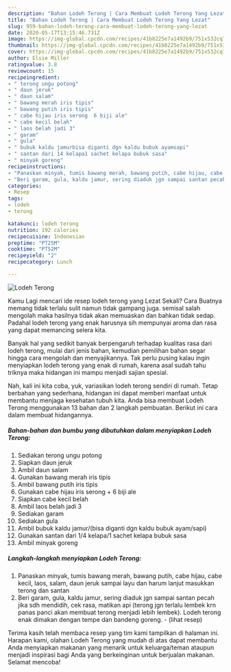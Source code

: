 ```yaml
---
description: "Bahan Lodeh Terong | Cara Membuat Lodeh Terong Yang Lezat"
title: "Bahan Lodeh Terong | Cara Membuat Lodeh Terong Yang Lezat"
slug: 959-bahan-lodeh-terong-cara-membuat-lodeh-terong-yang-lezat
date: 2020-05-17T13:15:46.731Z
image: https://img-global.cpcdn.com/recipes/41b8225e7a1492b9/751x532cq70/lodeh-terong-foto-resep-utama.jpg
thumbnail: https://img-global.cpcdn.com/recipes/41b8225e7a1492b9/751x532cq70/lodeh-terong-foto-resep-utama.jpg
cover: https://img-global.cpcdn.com/recipes/41b8225e7a1492b9/751x532cq70/lodeh-terong-foto-resep-utama.jpg
author: Elsie Miller
ratingvalue: 3.8
reviewcount: 15
recipeingredient:
- " terong ungu potong"
- " daun jeruk"
- " daun salam"
- " bawang merah iris tipis"
- " bawang putih iris tipis"
- " cabe hijau iris serong  6 biji ale"
- " cabe kecil belah"
- " laos belah jadi 3"
- " garam"
- " gula"
- " bubuk kaldu jamurbisa diganti dgn kaldu bubuk ayamsapi"
- " santan dari 14 kelapa1 sachet kelapa bubuk sasa"
- " minyak goreng"
recipeinstructions:
- "Panaskan minyak, tumis bawang merah, bawang putih, cabe hijau, cabe kecil, laos, salam, daun jeruk sampai layu dan harum lanjut masukkan terong dan santan"
- "Beri garam, gula, kaldu jamur, sering diaduk jgn sampai santan pecah jika sdh mendidih, cek rasa, matikan api (terong jgn terlalu lembek krn panas panci akan membuat terong menjadi lebih lembek). Lodeh terong enak dimakan dengan tempe dan bandeng goreng.             (lihat resep)"
categories:
- Resep
tags:
- lodeh
- terong

katakunci: lodeh terong 
nutrition: 192 calories
recipecuisine: Indonesian
preptime: "PT25M"
cooktime: "PT52M"
recipeyield: "2"
recipecategory: Lunch

---
```



![Lodeh Terong](https://img-global.cpcdn.com/recipes/41b8225e7a1492b9/751x532cq70/lodeh-terong-foto-resep-utama.jpg)

Kamu Lagi mencari ide resep lodeh terong yang Lezat Sekali? Cara Buatnya memang tidak terlalu sulit namun tidak gampang juga. semisal salah mengolah maka hasilnya tidak akan memuaskan dan bahkan tidak sedap. Padahal lodeh terong yang enak harusnya sih mempunyai aroma dan rasa yang dapat memancing selera kita.



Banyak hal yang sedikit banyak berpengaruh terhadap kualitas rasa dari lodeh terong, mulai dari jenis bahan, kemudian pemilihan bahan segar hingga cara mengolah dan menyajikannya. Tak perlu pusing kalau ingin menyiapkan lodeh terong yang enak di rumah, karena asal sudah tahu triknya maka hidangan ini mampu menjadi sajian spesial.


Nah, kali ini kita coba, yuk, variasikan lodeh terong sendiri di rumah. Tetap berbahan yang sederhana, hidangan ini dapat memberi manfaat untuk membantu menjaga kesehatan tubuh kita. Anda bisa membuat Lodeh Terong menggunakan 13 bahan dan 2 langkah pembuatan. Berikut ini cara dalam membuat hidangannya.

<!--inarticleads1-->

##### Bahan-bahan dan bumbu yang dibutuhkan dalam menyiapkan Lodeh Terong:

1. Sediakan  terong ungu potong
1. Siapkan  daun jeruk
1. Ambil  daun salam
1. Gunakan  bawang merah iris tipis
1. Ambil  bawang putih iris tipis
1. Gunakan  cabe hijau iris serong + 6 biji ale
1. Siapkan  cabe kecil belah
1. Ambil  laos belah jadi 3
1. Sediakan  garam
1. Sediakan  gula
1. Ambil  bubuk kaldu jamur/(bisa diganti dgn kaldu bubuk ayam/sapi)
1. Gunakan  santan dari 1/4 kelapa/1 sachet kelapa bubuk sasa
1. Ambil  minyak goreng




<!--inarticleads2-->

##### Langkah-langkah menyiapkan Lodeh Terong:

1. Panaskan minyak, tumis bawang merah, bawang putih, cabe hijau, cabe kecil, laos, salam, daun jeruk sampai layu dan harum lanjut masukkan terong dan santan
1. Beri garam, gula, kaldu jamur, sering diaduk jgn sampai santan pecah jika sdh mendidih, cek rasa, matikan api (terong jgn terlalu lembek krn panas panci akan membuat terong menjadi lebih lembek). Lodeh terong enak dimakan dengan tempe dan bandeng goreng. -             (lihat resep)




Terima kasih telah membaca resep yang tim kami tampilkan di halaman ini. Harapan kami, olahan Lodeh Terong yang mudah di atas dapat membantu Anda menyiapkan makanan yang menarik untuk keluarga/teman ataupun menjadi inspirasi bagi Anda yang berkeinginan untuk berjualan makanan. Selamat mencoba!
